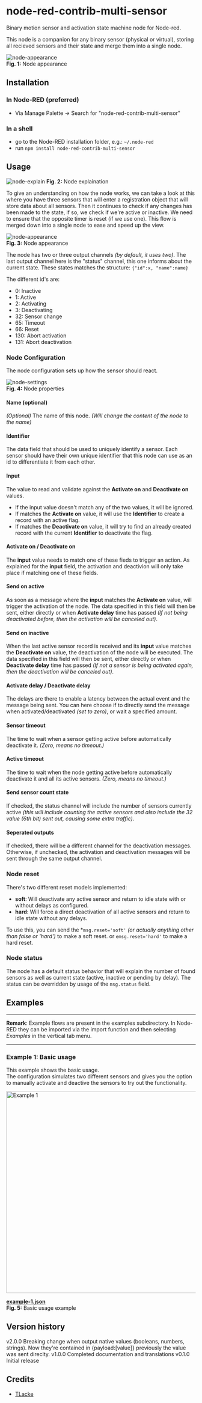 # node-red-contrib-multi-sensor
Binary motion sensor and activation state machine node for Node-red.

This node is a companion for any binary sensor (physical or virtual), storing all recieved sensors and their state and merge them into a single node.

![node-appearance](assets/ms_node-appearance.png "Node appearance")  
**Fig. 1:** Node appearance

<a name="installation"></a>
## Installation

<a name="installation_in_node-red"></a>
### In Node-RED (preferred)
* Via Manage Palette -> Search for "node-red-contrib-multi-sensor"

<a name="installation_in_a_shell"></a>
### In a shell
* go to the Node-RED installation folder, e.g.: `~/.node-red`
* run `npm install node-red-contrib-multi-sensor`

<a name="usage"></a>
## Usage

![node-explain](assets/ms_explain_large.png "Node explaination")
**Fig. 2:** Node explaination

To give an understanding on how the node works, we can take a look at this where you have three sensors that will enter a registration object that will store data about all sensors. Then it continues to check if any changes has been made to the state, if so, we check if we're active or inactive.
We need to ensure that the opposite timer is reset (if we use one).
This flow is merged down into a single node to ease and speed up the view.

![node-appearance](assets/ms_node-appearance.png "Node appearance")  
**Fig. 3:** Node appearance

The node has two or three output channels *(by default, it uses two)*.
The last output channel here is the "status" channel, this one informs about the current state.
These states matches the structure:
 `{"id":x, "name":name}`

The different id's are:
* 0: Inactive
* 1: Active
* 2: Activating
* 3: Deactivating
* 32: Sensor change
* 65: Timeout
* 66: Reset
* 130: Abort activation
* 131: Abort deactivation

<a name="node_configuration"></a>
### Node Configuration
The node configuration sets up how the sensor should react.

![node-settings](assets/ms_node-settings.png "Node properties")  
**Fig. 4:** Node properties

#### Name (optional)
*(Optional)* The name of this node. *(Will change the content of the node to the name)*

#### Identifier
The data field that should be used to uniquely identify a sensor.
Each sensor should have their own unique identifier that this node can use as an id to differentiate it from each other.

#### Input
The value to read and validate against the **Activate on** and **Deactivate on** values.
* If the input value doesn't match any of the two values, it will be ignored.
* If matches the **Activate on** value, it will use the **Identifier** to create a record with an active flag.
* If matches the **Deactivate on** value, it will try to find an already created record with the current **Identifier** to deactivate the flag.

#### Activate on / Deactivate on
The **input** value needs to match one of these fieds to trigger an action.
As explained for the **input** field, the activation and deactivion will only take place if matching one of these fields.

#### Send on active
As soon as a message where the **input** matches the **Activate on** value, will trigger the activation of the node.
The data specified in this field will then be sent, either directly or when **Activate delay** time has passed *(If not being deactivated before, then the activation will be canceled out)*.

#### Send on inactive
When the last active sensor record is received and its **input** value matches the **Deactivate on** value, the deactivation of the node will be executed.
The data specified in this field will then be sent, either directly or when **Deactivate delay** time has passed *(If not a sensor is being activated again, then the deactivation will be canceled out)*.

#### Activate delay / Deactivate delay
The delays are there to enable a latency between the actual event and the message being sent.
You can here choose if to directly send the message when activated/deactivated _(set to zero)_, or wait a specified amount.

#### Sensor timeout
The time to wait when a sensor getting active before automatically deactivate it.
*(Zero, means no timeout.)*

#### Active timeout
The time to wait when the node getting active before automatically deactivate it and all its active sensors.
*(Zero, means no timeout.)*

#### Send sensor count state
If checked, the status channel will include the number of sensors currently active *(this will include counting the active sensors and also include the 32 value (6th bit) sent out, causing some extra traffic)*.

#### Seperated outputs
If checked, there will be a different channel for the deactivation messages. Otherwise, if unchecked, the activation and deactivation messages will be sent through the same output channel.

### Node reset
There's two different reset models implemented:
* **soft**: Will deactivate any active sensor and return to idle state with or without delays as configured.
* **hard**: Will force a direct deactivation of all active sensors and return to idle state without any delays.

To use this, you can send the *`msg.reset='soft'` *(or actually anything other than false or 'hard')* to make a soft reset. or `emsg.reset='hard'` to make a hard reset.

### Node status
The node has a default status behavior that will explain the number of found sensors as well as current state (active, inactive or pending by delay).
The status can be overridden by usage of the `msg.status` field.

<a name="examples"></a>
## Examples
***
**Remark**: Example flows are present in the examples subdirectory. In Node-RED they can be imported via the import function and then selecting *Examples* in the vertical tab menu.
***

<a name="example1"></a>
### Example 1: Basic usage
This example shows the basic usage.  
The configuration simulates two different sensors and gives you the option to manually activate and deactive the sensors to try out the functionality.

<img src="assets/ms_example-1.png" title="Example 1" width="537" />

[**example-1.json**](examples/example-1.json)  
**Fig. 5:** Basic usage example



## Version history
v2.0.0 Breaking change when output native values (booleans, numbers, strings). Now they're contained in {payload:[value]} previously the value was sent direclty.
v1.0.0 Completed documentation and translations
v0.1.0 Initial release

## Credits
- [TLacke](https://github.com/TLacke)